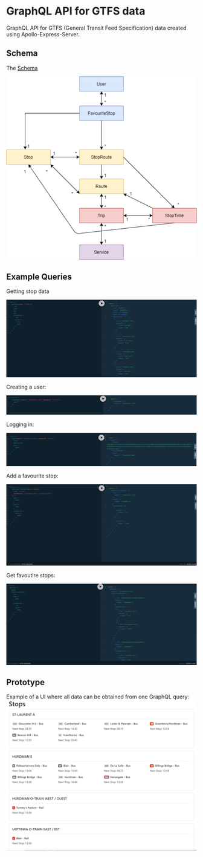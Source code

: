 # GraphQL API for GTFS data

GraphQL API for GTFS (General Transit Feed Specification) data created using Apollo-Express-Server.

## Schema

The [Schema](../api/graphql/schema/index.js)

![schema diagram](api/graphql/schema/diagram.png)

## Example Queries

Getting stop data

![get stop](./examples/get_stop.PNG)

Creating a user:

![create user](./examples/create_user.PNG)

Logging in:

![logging in](./examples/login.PNG)

Add a favourite stop:

![add favourite stop](./examples/add_favourite_stop.PNG)

Get favoutire stops:

![get favourite stops](./examples/favourite_stops.PNG)

## Prototype

Example of a UI where all data can be obtained from one GraphQL query:
![example](prototype/app_prototype/example.PNG)
